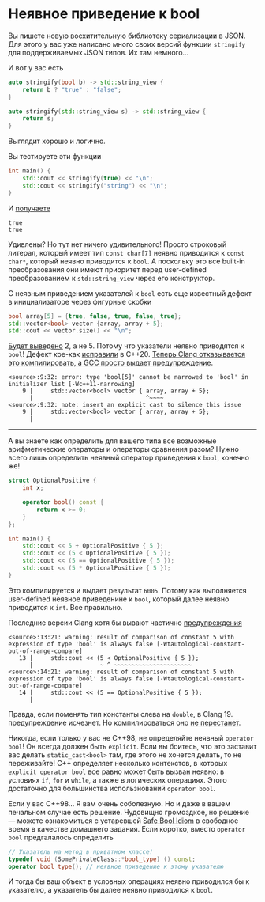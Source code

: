 # Неявное приведение к bool

Вы пишете новую восхитительную библиотеку сериализации в JSON. Для этого у вас уже написано много своих версий функции `stringify` для поддерживаемых JSON типов. Их там немного...

И вот у вас есть

```C++
auto stringify(bool b) -> std::string_view {
    return b ? "true" : "false";
} 

auto stringify(std::string_view s) -> std::string_view {
    return s;
}
```

Выглядит хорошо и логично.

Вы тестируете эти функции

```C++
int main() {
    std::cout << stringify(true) << "\n";
    std::cout << stringify("string") << "\n";
}
```
И [получаете](https://gcc.godbolt.org/z/hjE1Kzvxf)
```
true
true
```

Удивлены? Но тут нет ничего удивительного! Просто строковый литерал, который имеет тип `const char[7]` неявно приводится к `const char*`, который неявно приводится к `bool`. А поскольку это все built-in преобразования они имеют приоритет перед user-defined преобразованием к `std::string_view` через его конструктор.


C неявным приведением указателей к `bool` есть еще известный дефект в инициализаторе через фигурные скобки

```C++
bool array[5] = {true, false, true, false, true};
std::vector<bool> vector {array, array + 5};
std::cout << vector.size() << "\n";
```
[Будет выведено](https://gcc.godbolt.org/z/jobeh6) 2, а не 5. Потому что указатели неявно приводятся к `bool`!
Дефект кое-как [исправили](https://www.open-std.org/jtc1/sc22/wg21/docs/papers/2020/p1957r2.html) в C++20. [Теперь Clang отказывается это компилировать, а GCC просто выдает предупреждение](https://gcc.godbolt.org/z/h3YzzEMz3).

```
<source>:9:32: error: type 'bool[5]' cannot be narrowed to 'bool' in initializer list [-Wc++11-narrowing]
    9 |     std::vector<bool> vector { array, array + 5};
      |                                ^~~~~
<source>:9:32: note: insert an explicit cast to silence this issue
    9 |     std::vector<bool> vector { array, array + 5};
      |                  
```

-------

А вы знаете как определить для вашего типа все возможные арифметические операторы и операторы сравнения разом? Нужно всего лишь определить неявный оператор приведения к `bool`, конечно же!

```C++
struct OptionalPositive {
    int x;

    operator bool() const {
        return x >= 0;
    }
};

int main() {
    std::cout << 5 + OptionalPositive { 5 };
    std::cout << (5 < OptionalPositive { 5 });
    std::cout << (5 == OptionalPositive { 5 });
    std::cout << (5 * OptionalPositive { 5 });
}
```
Это компилируется и выдает результат `6005`. Потому как выполняется user-defined неявное приведенине к `bool`, который далее неявно приводится к `int`. Все правильно.

Последние версии Clang хотя бы вывают частично [предупреждения](https://gcc.godbolt.org/z/fs98G3o3f)
```
<source>:13:21: warning: result of comparison of constant 5 with expression of type 'bool' is always false [-Wtautological-constant-out-of-range-compare]
   13 |     std::cout << (5 < OptionalPositive { 5 });
      |                   ~ ^ ~~~~~~~~~~~~~~~~~~~~~~
<source>:14:21: warning: result of comparison of constant 5 with expression of type 'bool' is always false [-Wtautological-constant-out-of-range-compare]
   14 |     std::cout << (5 == OptionalPositive { 5 });
      |      
```
Правда, если поменять тип константы слева на `double`, в Clang 19. предупреждение исчезнет. Но компилироваться оно [не перестанет](https://gcc.godbolt.org/z/MhafPcTvv).

Никогда, если только у вас не C++98, не определяйте неявный `operator bool`! Он всегда должен быть `explicit`. Если вы боитесь, что это заставит вас делать `static_cast<bool>` там, где этого не хочется делать, то не переживайте! 
С++ определяет несколько контекстов, в которых `explicit operator bool` все равно может быть вызван неявно: в условиях `if`, `for` и `while`, а также в логических операциях. Этого достаточно для большинства использнований `operator bool`.

Если у вас C++98... Я вам очень соболезную. Но и даже в вашем печальном случае есть решение. Чудовищно громоздкое, но решение — можете ознакомиться с устаревшей [Safe Bool Idiom](https://en.wikibooks.org/wiki/More_C%2B%2B_Idioms/Safe_bool) в свободное время в качестве домашнего задания. Если коротко, вместо `operator bool` предгалалось определить

```C++
// Указатель на метод в приватном классе!
typedef void (SomePrivateClass::*bool_type) () const; 
operator bool_type(); // неявное приведение к этому указателю
```
И тогда бы ваш объект в условных операциях неявно приводился бы к указателю, а указатель бы далее неявно приводился к `bool`.